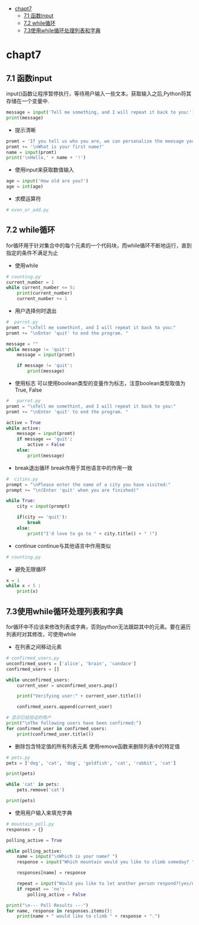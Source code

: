 <!-- TOC -->

- [chapt7](#chapt7)
    - [7.1 函数input](#71-函数input)
    - [7.2 while循环](#72-while循环)
    - [7.3使用while循环处理列表和字典](#73使用while循环处理列表和字典)

<!-- /TOC -->

# chapt7

## 7.1 函数input
input()函数让程序暂停执行，等待用户输入一些文本。获取输入之后,Python将其存储在一个变量中.
```python
message = input('Tell me something, and I will repeat it back to you:')
print(message)
```

- 提示清晰
```python
promt = 'If you tell us who you are, we can personalize the meesage you see.'
promt += '\nWhat is your first name?'
name = input(promt)
print('\nHello,' + name + '!')
```
- 使用input来获取数值输入
```python
age = input('How old are you?')
age = int(age)
```
- 求模运算符
```python
# even_or_add.py

```

## 7.2 while循环
for循环用于针对集合中的每个元素的一个代码块，而while循环不断地运行，直到指定的条件不满足为止
- 使用while
```python
# counting.py
current_number = 1
while current_number <= 5:
    print(current_number)
    current_number += 1
```

- 用户选择何时退出
```python
#  parrot.py
promt = "\nTell me somethint, and I will repeat it back to you:"
promt += "\nEnter 'quit' to end the program. "

message = ""
while message != 'quit':
    message = input(promt)

    if message != 'quit':
        print(message)
```

- 使用标志
可以使用boolean类型的变量作为标志，注意boolean类型取值为True, False
```python
#   parrot.py
promt = "\nTell me somethint, and I will repeat it back to you:"
promt += "\nEnter 'quit' to end the program. "

active = True
while active:
    message = input(promt)
    if message == 'quit':
        active = False
    else:
        print(message)
```
- break退出循环
break作用于其他语言中的作用一致
```python
#  cities.py
prompt = "\nPlease enter the name of a city you have visited:"
prompt += "\n(Enter 'quit' when you are finished)"

while True:
    city = input(prompt)

    if(city == 'quit'):
        break
    else:
        print("I'd love to go to " + city.title() + " !")
```
- continue
continue与其他语言中作用类似
```python
# counting.py
```

- 避免无限循环
```python
x = 1
while x < 5 :
    print(x)
```

## 7.3使用while循环处理列表和字典
for循环中不应该来修改列表或字典，否则python无法跟踪其中的元素。要在遍历列表时对其修改，可使用while
- 在列表之间移动元素
```python
# confirmed_users.py
unconfirmed_users = ['alice', 'brain', 'candace']
confirmed_users = []

while unconfirmed_users:
    current_user = unconfirmed_users.pop()

    print("Verifying user:" + current_user.title())

    confirmed_users.append(current_user)

# 显示已经验证的用户
print("\nThe following users have been confirmed:")
for confirmed_user in confirmed_users:
    print(confirmed_user.title())
```

- 删除包含特定值的所有列表元素
使用remove函数来删除列表中的特定值
```python
# pets.py
pets = ['dog', 'cat', 'dog', 'goldfish', 'cat', 'rabbit', 'cat']

print(pets)

while 'cat' in pets:
    pets.remove('cat')

print(pets)
```

- 使用用户输入来填充字典
```python
# mountain_poll.py
responses = {}

polling_active = True

while polling_active:
    name = input("\nWhich is your name? ")
    response = input("Which mountain would you like to climb someday? ")

    responses[name] = response

    repeat = input("Would you like to let another person respond?(yes/no) ")
    if repeat == 'no':
        polling_active = False

print("\n--- Poll Results ---")
for name, response in responses.items():
    print(name + " would like to climb " + response + ".")
```